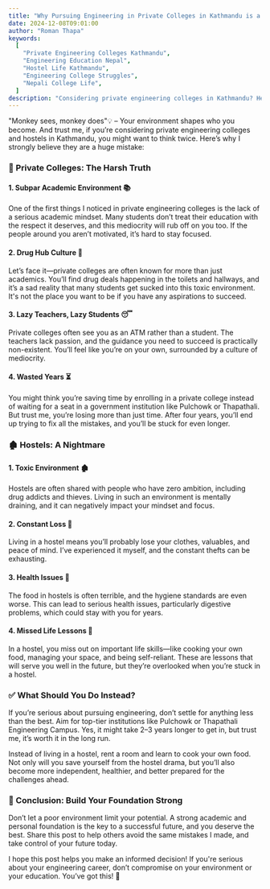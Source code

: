 ```yaml
---
title: "Why Pursuing Engineering in Private Colleges in Kathmandu is a BIG NO! 🚨"
date: 2024-12-08T09:01:00
author: "Roman Thapa"
keywords:
  [
    "Private Engineering Colleges Kathmandu",
    "Engineering Education Nepal",
    "Hostel Life Kathmandu",
    "Engineering College Struggles",
    "Nepali College Life",
  ]
description: "Considering private engineering colleges in Kathmandu? Here’s why you should think twice before making that choice. The harsh truth about private colleges and hostels in the city."
---
```


"Monkey sees, monkey does"💡 – Your environment shapes who you become. And trust me, if you’re considering private engineering colleges and hostels in Kathmandu, you might want to think twice. Here’s why I strongly believe they are a huge mistake:

### 🚩 Private Colleges: The Harsh Truth

#### 1. Subpar Academic Environment 📚

One of the first things I noticed in private engineering colleges is the lack of a serious academic mindset. Many students don’t treat their education with the respect it deserves, and this mediocrity will rub off on you too. If the people around you aren’t motivated, it’s hard to stay focused.

#### 2. Drug Hub Culture 🚬

Let’s face it—private colleges are often known for more than just academics. You’ll find drug deals happening in the toilets and hallways, and it’s a sad reality that many students get sucked into this toxic environment. It's not the place you want to be if you have any aspirations to succeed.

#### 3. Lazy Teachers, Lazy Students 😴

Private colleges often see you as an ATM rather than a student. The teachers lack passion, and the guidance you need to succeed is practically non-existent. You’ll feel like you’re on your own, surrounded by a culture of mediocrity.

#### 4. Wasted Years ⏳

You might think you’re saving time by enrolling in a private college instead of waiting for a seat in a government institution like Pulchowk or Thapathali. But trust me, you’re losing more than just time. After four years, you’ll end up trying to fix all the mistakes, and you’ll be stuck for even longer.

### 🏚️ Hostels: A Nightmare

#### 1. Toxic Environment 🏚️

Hostels are often shared with people who have zero ambition, including drug addicts and thieves. Living in such an environment is mentally draining, and it can negatively impact your mindset and focus.

#### 2. Constant Loss 🧳

Living in a hostel means you’ll probably lose your clothes, valuables, and peace of mind. I’ve experienced it myself, and the constant thefts can be exhausting.

#### 3. Health Issues 🍲

The food in hostels is often terrible, and the hygiene standards are even worse. This can lead to serious health issues, particularly digestive problems, which could stay with you for years.

#### 4. Missed Life Lessons 🥘

In a hostel, you miss out on important life skills—like cooking your own food, managing your space, and being self-reliant. These are lessons that will serve you well in the future, but they’re overlooked when you’re stuck in a hostel.

### ✅ What Should You Do Instead?

If you’re serious about pursuing engineering, don’t settle for anything less than the best. Aim for top-tier institutions like Pulchowk or Thapathali Engineering Campus. Yes, it might take 2–3 years longer to get in, but trust me, it’s worth it in the long run.

Instead of living in a hostel, rent a room and learn to cook your own food. Not only will you save yourself from the hostel drama, but you’ll also become more independent, healthier, and better prepared for the challenges ahead.

### 🚀 Conclusion: Build Your Foundation Strong

Don’t let a poor environment limit your potential. A strong academic and personal foundation is the key to a successful future, and you deserve the best. Share this post to help others avoid the same mistakes I made, and take control of your future today.

I hope this post helps you make an informed decision! If you're serious about your engineering career, don’t compromise on your environment or your education. You’ve got this! 💪

